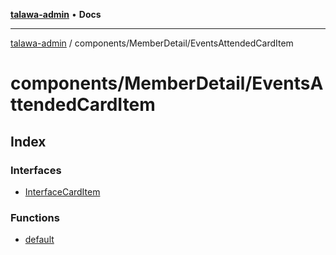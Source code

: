 [**talawa-admin**](../../../README.md) • **Docs**

***

[talawa-admin](../../../modules.md) / components/MemberDetail/EventsAttendedCardItem

# components/MemberDetail/EventsAttendedCardItem

## Index

### Interfaces

- [InterfaceCardItem](interfaces/InterfaceCardItem.md)

### Functions

- [default](functions/default.md)
